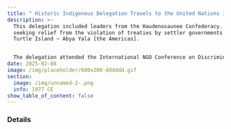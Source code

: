```yaml
---
title: " Historic Indigenous Delegation Travels to the United Nations in Geneva"
description: >-
  This delegation included leaders from the Haudenosaunee Confederacy. They went
  seeking relief from the violation of treaties by settler governments across
  Turtle Island ~ Abya Yala [the Americas]. 


  The delegation attended the International NGO Conference on Discrimination against Indigenous Populations in the Americas. The conference took place through the Sub-Committee on Racism, Racial Discrimination, Apartheid and Decolonization of the Special Committee on Human Rights, which is part of the United Nations Economic and Social Council (ECOSOC). 
date: 2025-02-08
image: /img/placeholder/600x200-dddddd.gif
section:
  image: /img/unnamed-2-.png
  info: 1977 CE
show_table_of_content: false
---
```

### Details
